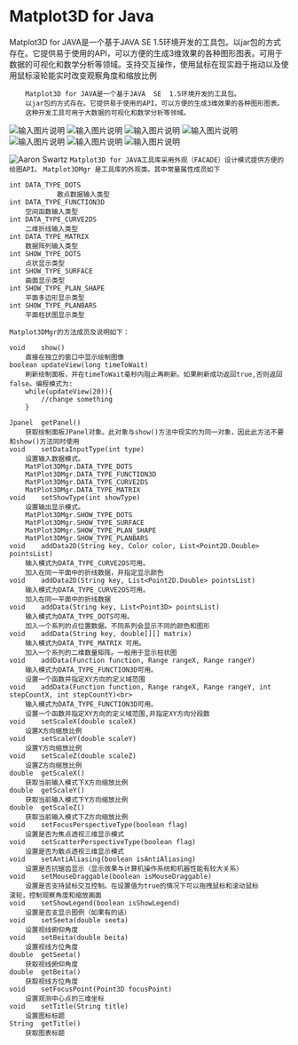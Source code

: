 # Matplot3D for Java
Matplot3D for JAVA是一个基于JAVA  SE  1.5环境开发的工具包。以jar包的方式存在。它提供易于使用的API，可以方便的生成3维效果的各种图形图表。可用于数据的可视化和数学分析等领域。支持交互操作，使用鼠标在现实趋于拖动以及使用鼠标滚轮能实时改变观察角度和缩放比例

        Matplot3D for JAVA是一个基于JAVA  SE  1.5环境开发的工具包。
        以jar包的方式存在。它提供易于使用的API，可以方便的生成3维效果的各种图形图表。
        这种开发工具可用于大数据的可视化和数学分析等领域。
![输入图片说明](https://gitee.com/uploads/images/2017/1204/204114_3c2c6022_1658632.png )
![输入图片说明](http://github.com/tanling8334/Matplot3D-for-Java/raw/master/pic/1.png)
![输入图片说明](http://github.com/tanling8334/Matplot3D-for-Java/raw/master/pic/2.png)
![输入图片说明](http://github.com/tanling8334/Matplot3D-for-Java/raw/master/pic/3.png)
![输入图片说明](http://github.com/tanling8334/Matplot3D-for-Java/raw/master/pic/4.png)
![输入图片说明](http://github.com/tanling8334/Matplot3D-for-Java/raw/master/pic/5.png)
![输入图片说明](http://github.com/tanling8334/Matplot3D-for-Java/raw/master/pic/mov.gif)

![Aaron Swartz](https://github.com/tanling8334/Matplot3D-for-Java/raw/master/pic/1.png)
`Matplot3D for JAVA工具库采用外观（FACADE）设计模式提供方便的绘图API。`
`Matplot3DMgr 是工具库的外观类。其中常量属性成员如下`

    int	DATA_TYPE_DOTS
	            散点数据输入类型
    int	DATA_TYPE_FUNCTION3D
	    空间函数输入类型
    int	DATA_TYPE_CURVE2DS
	    二维折线输入类型
    int	DATA_TYPE_MATRIX 
	    数据阵列输入类型
    int	SHOW_TYPE_DOTS 
	    点状显示类型
    int	SHOW_TYPE_SURFACE
	    曲面显示类型
    int	SHOW_TYPE_PLAN_SHAPE
	    平面多边形显示类型
    int	SHOW_TYPE_PLANBARS
	    平面柱状图显示类型
    
`Matplot3DMgr的方法成员及说明如下：`

    void	show()
	    直接在独立的窗口中显示绘制图像
    boolean	updateView(long timeToWait) 
	    刷新绘制面板，并在timeToWait毫秒内阻止再刷新。如果刷新成功返回true,否则返回false。编程模式为:
        while(updateView(20)){
            //change something
        }

    Jpanel	getPanel()
	    获取绘制面板JPanel对象。此对象与show()方法中现实的为同一对象，因此此方法不要和show()方法同时使用
    void	setDataInputType(int type)
	    设置输入数据模式。
        MatPlot3DMgr.DATA_TYPE_DOTS
        MatPlot3DMgr.DATA_TYPE_FUNCTION3D
        MatPlot3DMgr.DATA_TYPE_CURVE2DS
        MatPlot3DMgr.DATA_TYPE_MATRIX 
    void 	setShowType(int showType) 
	    设置输出显示模式。
        MatPlot3DMgr.SHOW_TYPE_DOTS 
        MatPlot3DMgr.SHOW_TYPE_SURFACE
        MatPlot3DMgr.SHOW_TYPE_PLAN_SHAPE
        MatPlot3DMgr.SHOW_TYPE_PLANBARS
    void 	addData2D(String key, Color color, List<Point2D.Double> pointsList)
	    输入模式为DATA_TYPE_CURVE2DS可用。
        加入在同一平面中的折线数据，并指定显示颜色
    void 	addData2D(String key, List<Point2D.Double> pointsList)
	    输入模式为DATA_TYPE_CURVE2DS可用。
        加入在同一平面中的折线数据
    void	addData(String key, List<Point3D> pointsList)
	    输入模式为DATA_TYPE_DOTS可用。
        加入一个系列的点位置数据。不同系列会显示不同的颜色和图形
    void 	addData(String key, double[][] matrix)
	    输入模式为DATA_TYPE_MATRIX 可用。
        加入一个系列的二维数量矩阵。一般用于显示柱状图
    void 	addData(Function function, Range rangeX, Range rangeY)
	    输入模式为DATA_TYPE_FUNCTION3D可用。
        设置一个函数并指定XY方向的定义域范围
    void 	addData(Function function, Range rangeX, Range rangeY, int stepCountX, int stepCountY)<br>
	    输入模式为DATA_TYPE_FUNCTION3D可用。
        设置一个函数并指定XY方向的定义域范围,并指定XY方向分段数
    void	setScaleX(double scaleX)
	    设置X方向缩放比例
    void	setScaleY(double scaleY)
	    设置Y方向缩放比例
    void	setScaleZ(double scaleZ)
	    设置Z方向缩放比例
    double	getScaleX()
	    获取当前输入模式下X方向缩放比例
    double	getScaleY()
	    获取当前输入模式下Y方向缩放比例
    double	getScaleZ()
	    获取当前输入模式下Z方向缩放比例
    void	setFocusPerspectiveType(boolean flag)
	    设置是否为焦点透视三维显示模式
    void	setScatterPerspectiveType(boolean flag)
	    设置是否为散点透视三维显示模式
    void	setAntiAliasing(boolean isAntiAliasing)
	    设置是否抗锯齿显示（显示效果与计算机操作系统和机器性能有较大关系）
    void	setMouseDraggable(boolean isMouseDraggable)
	    设置是否支持鼠标交互控制。在设置值为true的情况下可以拖拽鼠标和滚动鼠标          滚轮，控制观察角度和缩放画面
    void 	setShowLegend(boolean isShowLegend)
	    设置是否支显示图例（如果有的话）
    void	setSeeta(double seeta)
	    设置视线俯仰角度
    void	setBeita(double beita)
	    设置视线方位角度
    double	getSeeta()
	    获取视线俯仰角度
    double	getBeita()
	    获取视线方位角度
    void	setFocusPoint(Point3D focusPoint)
	    设置观测中心点的三维坐标
    void	setTitle(String title) 
	    设置图标标题
    String 	getTitle()
	    获取图表标题


